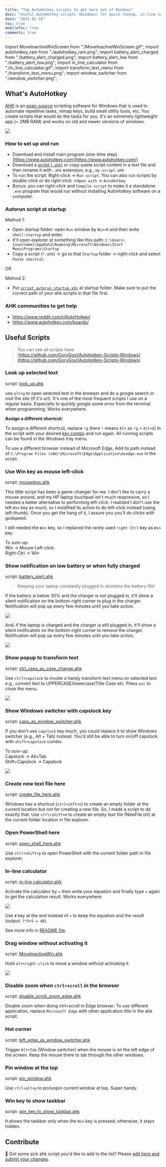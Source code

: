 ```yaml
---
title: "Top AutoHotkey scripts to get more out of Windows"
desc: "Useful AutoHotkey scripts (Windows) for quick lookup, in-line calculator, remap keys, battery alert, and more."
date: "2022-01-18"
toc: true
mobileToc: true
comments: true
---
```


import MoveInactiveWinScreen from "./MoveInactiveWinScreen.gif";
import autohotkey_ram from "./autohotkey_ram.png";
import battery_alert_charged from "./battery_alert_charged.png";
import battery_alert_low from "./battery_alert_low.png";
import in_line_calculator from "./in_line_calculator.gif";
import transform_text_menu from "./transform_text_menu.png";
import window_switcher from "./window_switcher.png";

## What's AutoHotkey

[AHK](https://www.autohotkey.com) is an [open-source](https://github.com/Lexikos/AutoHotkey_L) scripting software for Windows that is used to automate repetitive tasks, remap keys, build small utility tools, etc. You create scripts that would do the tasks for you. It's an extremely lightweight app (~ 2MB RAM) and works on old and newer versions of windows.

<Img src={autohotkey_ram} type="ss" caption="" />

### How to set up and run

- Download and install main program (one-time step) [https://www.autohotkey.com](https://www.autohotkey.com/)
- Download a [script (`.ahk`)](#useful-scripts) or copy-paste script content in a text file and then rename it with `.ahk` extension, e.g., `my-script.ahk`
- To run the script: Right-click -> `Run script`.
  You can also run scripts by double-click or do right-click ->`Open with` -> `AutoHotkey`
- Bonus: you can right-click and `Compile script` to make it a standalone `.exe` program that would run without installing AutoHotkey software on a computer.

### Autorun script at startup

Method 1:

- Open startup folder: open `Run` window by `Win+R` and then write `shell:startup` and enter.
- It'll open explorer at something like this path: `C:\Users\{username}\AppData\Roaming\Microsoft\Windows\Start Menu\Programs\Startup`
- Copy a script (`*.ahk`) -> go to that `Startup` folder -> right-click and select `Paste shortcut`.

OR

Method 2:

- Put [`script_autorun_startup.vbs`](https://github.com/GorvGoyl/Autohotkey-Scripts-Windows/blob/master/script_autorun_startup.vbs) at startup folder. Make sure to put the correct path of your ahk scripts in that file first.

### AHK communities to get help

- https://www.reddit.com/r/AutoHotkey/
- https://www.autohotkey.com/boards/

## Useful Scripts

> You can see all scripts here: [https://github.com/GorvGoyl/Autohotkey-Scripts-Windows](https://github.com/GorvGoyl/Autohotkey-Scripts-Windows)

### Look up selected text

script: [look_up.ahk](https://github.com/GorvGoyl/Autohotkey-Scripts-Windows/blob/master/look_up.ahk)

use `alt+g` to open selected text in the browser and do a google search or visit the site (if it's url). It's one of the most frequent scripts I use on a regular basis. Especially to quickly google some error from the terminal when programming. Works everywhere.

**Assign a different shortcut:**

To assign a different shortcut, replace `!g` (here `!` means `Alt` so `!g` = `Alt+G`) in the script with your desired [key combo](https://www.autohotkey.com/docs/Hotkeys.htm#Symbols) and run again. All running scripts can be found in the Windows tray menu.

To use a different browser instead of Microsoft Edge, Add its path instead of `C:\Program Files (x86)\Microsoft\Edge\Application\msedge.exe` in the script.

### Use Win key as mouse left-click

script: [mouseless.ahk](https://github.com/GorvGoyl/Autohotkey-Scripts-Windows/blob/master/mouseless.ahk)

This little script has been a game-changer for me. I don't like to carry a mouse around, and my HP laptop touchpad isn't much responsive, so I needed a better alternative to performing left-click. I realized I don't use the left `Win` key as much, so I modified its action to do left-click instead (using left-thumb). Once you get the hang of it, I assure you you'll do clicks with godspeed.

I still needed the `Win` key, so I replaced the rarely used `right Ctrl` key as `Win` key.

To sum-up:  
Win → Mouse Left-click  
Right-Ctrl → Win

### Show notification on low battery or when fully charged

script: [battery_alert.ahk](https://github.com/GorvGoyl/Autohotkey-Scripts-Windows/blob/master/battery_alert.ahk)

> Keeping your laptop constantly plugged in shortens the battery life!

If the battery is below 30% and the charger is not plugged in, it'll show a silent notification on the bottom-right corner to plug in the charger. Notification will pop up every few minutes until you take action.

<Img src={battery_alert_low} type="ss" caption="" />

And, if the laptop is charged and the charger is still plugged in, it'll show a silent notification on the bottom-right corner to remove the charger. Notification will pop up every few minutes until you take action.

<Img src={battery_alert_charged} type="ss" caption="" />

### Show popup to transform text

script: [ctrl_caps_as_case_change.ahk](https://github.com/GorvGoyl/Autohotkey-Scripts-Windows/blob/master/ctrl_caps_as_case_change.ahk)

Use `ctrl+capslock` to invoke a handy transform text menu on selected text e.g., convert text to UPPERCASE/lowercase/Title Case etc. Press `esc` to close the menu.

<Img src={transform_text_menu} type="ss" caption="" />

### Show Windows switcher with capslock key

script: [caps_as_window_switcher.ahk](https://github.com/GorvGoyl/Autohotkey-Scripts-Windows/blob/master/caps_as_window_switcher.ahk)

If you don't use `capslock` key much, you could replace it to show Windows switcher (e.g., Alt + Tab) instead. You'd still be able to turn on/off capslock with `shift+capslock` combo.

To sum-up:  
Capslock → Alt+Tab  
Shift+Capslock → Capslock

<Img src={window_switcher} type="ss" caption="" />

### Create new text file here

script: [create_file_here.ahk](https://github.com/GorvGoyl/Autohotkey-Scripts-Windows/blob/master/create_file_here.ahk)

Windows has a shortcut (`ctrl+shft+n`) to create an empty folder at the current location but not for creating a new file. So, I made a script to do exactly that. Use `ctrl+shift+m` to create an empty text file (NewFile.txt) at the current folder location in file explorer.

### Open PowerShell here

script: [open_shell_here.ahk](https://github.com/GorvGoyl/Autohotkey-Scripts-Windows/blob/master/open_shell_here.ahk)

Use `ctrl+shift+p` to open PowerShell with the current folder path in file explorer.

### In-line calculator

script: [in-line calculator.ahk](https://github.com/GorvGoyl/Autohotkey-Scripts-Windows/blob/master/in-line-calculator/in-line%20calculator.ahk)

Activate the calculator by `=` then write your equation and finally type `=` again to get the calculation result. Works everywhere.

<Img src={in_line_calculator} type="ss" caption="" />

Use `#` key at the end instead of `=` to keep the equation and the result (output: `7*5+5 = 40`).

See more info in [README file](https://github.com/GorvGoyl/Autohotkey-Scripts-Windows/blob/master/in-line-calculator/readme.md).

### Drag window without activating it

script: [MoveInactiveWin.ahk](https://github.com/GorvGoyl/Autohotkey-Scripts-Windows/blob/master/move-inactive-window-alt-leftclick/MoveInactiveWin.ahk)

Hold `alt+right-click` to move a window without activating it.

<Img src={MoveInactiveWinScreen} type="ss" caption="" />

### Disable zoom when `ctrl+scroll` in the browser

script: [disable_scroll_zoom_edge.ahk](https://github.com/GorvGoyl/Autohotkey-Scripts-Windows/blob/master/disable_scroll_zoom_edge.ahk)

Disable zoom when doing ctrl+scroll in Edge browser. To use different application, replace `Microsoft Edge` with other application title in the ahk script.

### Hot corner

script: [left_edge_as_window_switcher.ahk](https://github.com/GorvGoyl/Autohotkey-Scripts-Windows/blob/master/left_edge_as_window_switcher.ahk)

Trigger `Alt+Tab` (Window switcher) when the mouse is on the left edge of the screen. Keep the mouse there to tab through the other windows.

### Pin window at the top

script: [pin_window.ahk](https://github.com/GorvGoyl/Autohotkey-Scripts-Windows/blob/master/pin_window.ahk)

Use `ctrl+alt+p` to pin/unpin current window at top. Super handy.

### Win key to show taskbar

script: [win_key_to_show_taskbar.ahk](https://github.com/GorvGoyl/Autohotkey-Scripts-Windows/blob/master/win_key_to_show_taskbar.ahk)

It shows the taskbar only when the `Win` key is pressed; otherwise, it stays hidden.

## Contribute

👋 Got some sick ahk script you'd like to add to the list? Please [edit here and submit your changes](https://github.com/GorvGoyl/Personal-Site-Gourav.io/blob/main/content/blog/autohotkey-scripts-windows/index.md).
